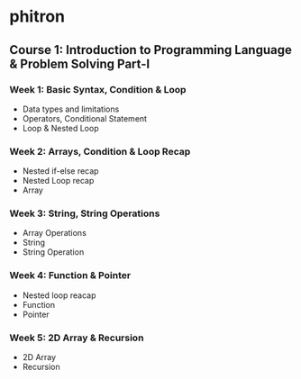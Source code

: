 # phitron

## Course 1: Introduction to Programming Language & Problem Solving Part-I
### Week 1: Basic Syntax, Condition & Loop
- Data types and limitations
- Operators, Conditional Statement
- Loop & Nested Loop

### Week 2: Arrays, Condition & Loop Recap
- Nested if-else recap
- Nested Loop recap
- Array

### Week 3: String, String Operations
- Array Operations
- String
- String Operation

### Week 4: Function & Pointer
- Nested loop reacap
- Function
- Pointer

### Week 5: 2D Array & Recursion
- 2D Array
- Recursion